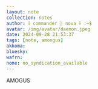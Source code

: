 ```yaml
---
layout: note
collection: notes
author: ⸸ commander ░ nova ⸸ :~$
avatar: /img/avatar/daemon.jpeg
date: 2024-09-28 21:53:37
tags: [note, amongus]
akkoma:  
bluesky: 
wafrn:
none: no_syndication_available 
---
```

AMOGUS